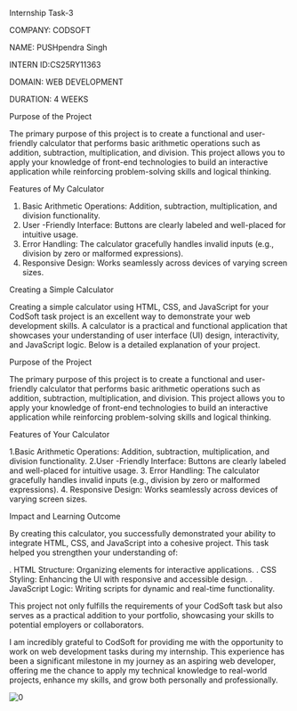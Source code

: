 Internship Task-3

COMPANY: CODSOFT

NAME: PUSHpendra Singh

INTERN ID:CS25RY11363

DOMAIN: WEB DEVELOPMENT

DURATION: 4 WEEKS

Purpose of the Project

The primary purpose of this project is to create a functional and user-friendly calculator that performs basic arithmetic operations such as addition, subtraction, multiplication, and division. This project allows you to apply your knowledge of front-end technologies to build an interactive application while reinforcing problem-solving skills and logical thinking.

Features of My Calculator

1. Basic Arithmetic Operations: Addition, subtraction, multiplication, and division functionality.
2. User -Friendly Interface: Buttons are clearly labeled and well-placed for intuitive usage.
3. Error Handling: The calculator gracefully handles invalid inputs (e.g., division by zero or malformed expressions).
4. Responsive Design: Works seamlessly across devices of varying screen sizes.

Creating a Simple Calculator

Creating a simple calculator using HTML, CSS, and JavaScript for your CodSoft task project is an excellent way to demonstrate your web development skills. A calculator is a practical and functional application that showcases your understanding of user interface (UI) design, interactivity, and JavaScript logic. Below is a detailed explanation of your project.

Purpose of the Project

The primary purpose of this project is to create a functional and user-friendly calculator that performs basic arithmetic operations such as addition, subtraction, multiplication, and division. This project allows you to apply your knowledge of front-end technologies to build an interactive application while reinforcing problem-solving skills and logical thinking.

Features of Your Calculator

1.Basic Arithmetic Operations: Addition, subtraction, multiplication, and division functionality.
2.User -Friendly Interface: Buttons are clearly labeled and well-placed for intuitive usage.
3. Error Handling: The calculator gracefully handles invalid inputs (e.g., division by zero or malformed expressions).
4. Responsive Design: Works seamlessly across devices of varying screen sizes.

Impact and Learning Outcome

By creating this calculator, you successfully demonstrated your ability to integrate HTML, CSS, and JavaScript into a cohesive project. This task helped you strengthen your understanding of:

. HTML Structure: Organizing elements for interactive applications.
. CSS Styling: Enhancing the UI with responsive and accessible design.
. JavaScript Logic: Writing scripts for dynamic and real-time functionality.

This project not only fulfills the requirements of your CodSoft task but also serves as a practical addition to your portfolio, showcasing your skills to potential employers or collaborators.

I am incredibly grateful to CodSoft for providing me with the opportunity to work on web development tasks during my internship. This experience has been a significant milestone in my journey as an aspiring web developer, offering me the chance to apply my technical knowledge to real-world projects, enhance my skills, and grow both personally and professionally.

![0](https://github.com/user-attachments/assets/fad65128-0b58-4048-997f-004f2e51f554)

